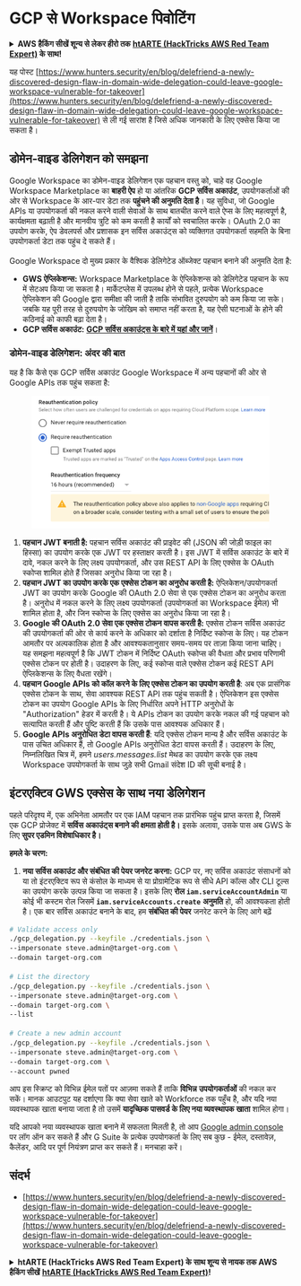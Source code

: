 # GCP से Workspace पिवोटिंग

<details>

<summary><strong>AWS हैकिंग सीखें शून्य से लेकर हीरो तक</strong> <a href="https://training.hacktricks.xyz/courses/arte"><strong>htARTE (HackTricks AWS Red Team Expert)</strong></a><strong> के साथ!</strong></summary>

HackTricks का समर्थन करने के अन्य तरीके:

* यदि आप चाहते हैं कि आपकी **कंपनी का विज्ञापन HackTricks में दिखाई दे** या **HackTricks को PDF में डाउनलोड करें** तो [**सब्सक्रिप्शन प्लान्स**](https://github.com/sponsors/carlospolop) देखें!
* [**आधिकारिक PEASS & HackTricks स्वैग**](https://peass.creator-spring.com) प्राप्त करें
* [**The PEASS Family**](https://opensea.io/collection/the-peass-family) की खोज करें, हमारा एक्सक्लूसिव [**NFTs**](https://opensea.io/collection/the-peass-family) संग्रह
* 💬 [**Discord group**](https://discord.gg/hRep4RUj7f) में **शामिल हों** या [**telegram group**](https://t.me/peass) में या **Twitter** पर मुझे 🐦 [**@carlospolopm**](https://twitter.com/carlospolopm) **का अनुसरण करें**.
* **HackTricks** के [**github repos**](https://github.com/carlospolop/hacktricks) और [**HackTricks Cloud**](https://github.com/carlospolop/hacktricks-cloud) में PRs सबमिट करके अपनी हैकिंग ट्रिक्स साझा करें.

</details>

यह पोस्ट [https://www.hunters.security/en/blog/delefriend-a-newly-discovered-design-flaw-in-domain-wide-delegation-could-leave-google-workspace-vulnerable-for-takeover](https://www.hunters.security/en/blog/delefriend-a-newly-discovered-design-flaw-in-domain-wide-delegation-could-leave-google-workspace-vulnerable-for-takeover) से ली गई सारांश है जिसे अधिक जानकारी के लिए एक्सेस किया जा सकता है।

## **डोमेन-वाइड डेलिगेशन को समझना**

Google Workspace का डोमेन-वाइड डेलिगेशन एक पहचान वस्तु को, चाहे वह Google Workspace Marketplace का **बाहरी ऐप** हो या आंतरिक **GCP सर्विस अकाउंट**, उपयोगकर्ताओं की ओर से Workspace के आर-पार डेटा तक **पहुंचने की अनुमति देता है**। यह सुविधा, जो Google APIs या उपयोगकर्ता की नकल करने वाली सेवाओं के साथ बातचीत करने वाले ऐप्स के लिए महत्वपूर्ण है, कार्यक्षमता बढ़ाती है और मानवीय त्रुटि को कम करती है कार्यों को स्वचालित करके। OAuth 2.0 का उपयोग करके, ऐप डेवलपर्स और प्रशासक इन सर्विस अकाउंट्स को व्यक्तिगत उपयोगकर्ता सहमति के बिना उपयोगकर्ता डेटा तक पहुंच दे सकते हैं।\
\
Google Workspace दो मुख्य प्रकार के वैश्विक डेलिगेटेड ऑब्जेक्ट पहचान बनाने की अनुमति देता है:

* **GWS ऐप्लिकेशन्स:** Workspace Marketplace के ऐप्लिकेशन्स को डेलिगेटेड पहचान के रूप में सेटअप किया जा सकता है। मार्केटप्लेस में उपलब्ध होने से पहले, प्रत्येक Workspace ऐप्लिकेशन की Google द्वारा समीक्षा की जाती है ताकि संभावित दुरुपयोग को कम किया जा सके। जबकि यह पूरी तरह से दुरुपयोग के जोखिम को समाप्त नहीं करता है, यह ऐसी घटनाओं के होने की कठिनाई को काफी बढ़ा देता है।
* **GCP सर्विस अकाउंट:** [**GCP सर्विस अकाउंट्स के बारे में यहां और जानें**](gcp-basic-information.md#service-accounts)।

### **डोमेन-वाइड डेलिगेशन: अंदर की बात**

यह है कि कैसे एक GCP सर्विस अकाउंट Google Workspace में अन्य पहचानों की ओर से Google APIs तक पहुंच सकता है:

<figure><img src="../../.gitbook/assets/image (11).png" alt=""><figcaption></figcaption></figure>

1. **पहचान JWT बनाती है:** पहचान सर्विस अकाउंट की प्राइवेट की (JSON की जोड़ी फाइल का हिस्सा) का उपयोग करके एक JWT पर हस्ताक्षर करती है। इस JWT में सर्विस अकाउंट के बारे में दावे, नकल करने के लिए लक्ष्य उपयोगकर्ता, और उस REST API के लिए एक्सेस के OAuth स्कोप्स शामिल होते हैं जिसका अनुरोध किया जा रहा है।
2. **पहचान JWT का उपयोग करके एक एक्सेस टोकन का अनुरोध करती है:** ऐप्लिकेशन/उपयोगकर्ता JWT का उपयोग करके Google की OAuth 2.0 सेवा से एक एक्सेस टोकन का अनुरोध करता है। अनुरोध में नकल करने के लिए लक्ष्य उपयोगकर्ता (उपयोगकर्ता का Workspace ईमेल) भी शामिल होता है, और जिन स्कोप्स के लिए एक्सेस का अनुरोध किया जा रहा है।
3. **Google की OAuth 2.0 सेवा एक एक्सेस टोकन वापस करती है:** एक्सेस टोकन सर्विस अकाउंट की उपयोगकर्ता की ओर से कार्य करने के अधिकार को दर्शाता है निर्दिष्ट स्कोप्स के लिए। यह टोकन आमतौर पर अल्पकालिक होता है और आवश्यकतानुसार समय-समय पर ताज़ा किया जाना चाहिए। यह समझना महत्वपूर्ण है कि JWT टोकन में निर्दिष्ट OAuth स्कोप्स की वैधता और प्रभाव परिणामी एक्सेस टोकन पर होती है। उदाहरण के लिए, कई स्कोप्स वाले एक्सेस टोकन कई REST API ऐप्लिकेशन्स के लिए वैधता रखेंगे।
4. **पहचान Google APIs को कॉल करने के लिए एक्सेस टोकन का उपयोग करती है**: अब एक प्रासंगिक एक्सेस टोकन के साथ, सेवा आवश्यक REST API तक पहुंच सकती है। ऐप्लिकेशन इस एक्सेस टोकन का उपयोग Google APIs के लिए निर्धारित अपने HTTP अनुरोधों के "Authorization" हेडर में करती है। ये APIs टोकन का उपयोग करके नकल की गई पहचान को सत्यापित करती हैं और पुष्टि करती हैं कि उसके पास आवश्यक अधिकार हैं।
5. **Google APIs अनुरोधित डेटा वापस करती हैं**: यदि एक्सेस टोकन मान्य है और सर्विस अकाउंट के पास उचित अधिकार हैं, तो Google APIs अनुरोधित डेटा वापस करती हैं। उदाहरण के लिए, निम्नलिखित चित्र में, हमने _users.messages.list_ मेथड का उपयोग करके एक लक्ष्य Workspace उपयोगकर्ता के साथ जुड़े सभी Gmail संदेश ID की सूची बनाई है।

## इंटरएक्टिव GWS एक्सेस के साथ नया डेलिगेशन

पहले परिदृश्य में, एक अभिनेता आमतौर पर एक IAM पहचान तक प्रारंभिक पहुंच प्राप्त करता है, जिसमें एक GCP प्रोजेक्ट में **सर्विस अकाउंट्स बनाने की क्षमता होती है।** इसके अलावा, उसके पास अब GWS के लिए **सुपर एडमिन विशेषाधिकार है।**

**हमले के चरण:**

1. **नया सर्विस अकाउंट और संबंधित की पेयर जनरेट करना:** GCP पर, नए सर्विस अकाउंट संसाधनों को या तो इंटरएक्टिव रूप से कंसोल के माध्यम से या प्रोग्रामेटिक रूप से सीधे API कॉल्स और CLI टूल्स का उपयोग करके उत्पन्न किया जा सकता है। इसके लिए **रोल `iam.serviceAccountAdmin`** या कोई भी कस्टम रोल जिसमें **`iam.serviceAccounts.create`** **अनुमति** हो, की आवश्यकता होती है। एक बार सर्विस अकाउंट बनाने के बाद, हम **संबंधित की पेयर** जनरेट करने के लिए आगे बढ़ें
```bash
# Validate access only
./gcp_delegation.py --keyfile ./credentials.json \
--impersonate steve.admin@target-org.com \
--domain target-org.com

# List the directory
./gcp_delegation.py --keyfile ./credentials.json \
--impersonate steve.admin@target-org.com \
--domain target-org.com \
--list

# Create a new admin account
./gcp_delegation.py --keyfile ./credentials.json \
--impersonate steve.admin@target-org.com \
--domain target-org.com \
--account pwned
```
आप इस स्क्रिप्ट को विभिन्न ईमेल पतों पर आज़मा सकते हैं ताकि **विभिन्न** **उपयोगकर्ताओं** की नकल कर सकें। मानक आउटपुट यह दर्शाएगा कि क्या सेवा खाते को Workforce तक पहुँच है, और यदि नया व्यवस्थापक खाता बनाया जाता है तो उसमें **यादृच्छिक पासवर्ड के लिए नया व्यवस्थापक खाता** शामिल होगा।

यदि आपको नया व्यवस्थापक खाता बनाने में सफलता मिलती है, तो आप [Google admin console](https://admin.google.com) पर लॉग ऑन कर सकते हैं और G Suite के प्रत्येक उपयोगकर्ता के लिए सब कुछ - ईमेल, दस्तावेज़, कैलेंडर, आदि पर पूर्ण नियंत्रण प्राप्त कर सकते हैं। मनचाहा करें।

## संदर्भ

* [https://www.hunters.security/en/blog/delefriend-a-newly-discovered-design-flaw-in-domain-wide-delegation-could-leave-google-workspace-vulnerable-for-takeover](https://www.hunters.security/en/blog/delefriend-a-newly-discovered-design-flaw-in-domain-wide-delegation-could-leave-google-workspace-vulnerable-for-takeover)

<details>

<summary><strong>htARTE (HackTricks AWS Red Team Expert) के साथ शून्य से नायक तक AWS हैकिंग सीखें</strong> <a href="https://training.hacktricks.xyz/courses/arte"><strong>htARTE (HackTricks AWS Red Team Expert)</strong></a><strong>!</strong></summary>

HackTricks का समर्थन करने के अन्य तरीके:

* यदि आप चाहते हैं कि आपकी **कंपनी का विज्ञापन HackTricks में दिखाई दे** या **HackTricks को PDF में डाउनलोड करें** तो [**सदस्यता योजनाएँ**](https://github.com/sponsors/carlospolop) देखें!
* [**आधिकारिक PEASS & HackTricks स्वैग**](https://peass.creator-spring.com) प्राप्त करें
* [**The PEASS Family**](https://opensea.io/collection/the-peass-family) की खोज करें, हमारा विशेष [**NFTs**](https://opensea.io/collection/the-peass-family) संग्रह
* 💬 [**Discord समूह**](https://discord.gg/hRep4RUj7f) में **शामिल हों** या [**telegram समूह**](https://t.me/peass) में या **Twitter** 🐦 पर मुझे **फॉलो** करें [**@carlospolopm**](https://twitter.com/carlospolopm)**.**
* **HackTricks** के [**github repos**](https://github.com/carlospolop/hacktricks) और [**HackTricks Cloud**](https://github.com/carlospolop/hacktricks-cloud) में PRs सबमिट करके अपनी हैकिंग तरकीबें साझा करें।

</details>
